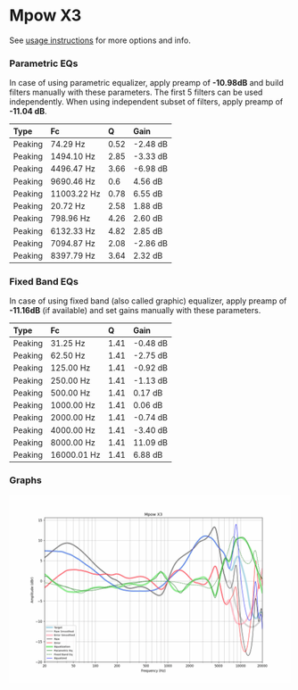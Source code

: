 # Mpow X3
See [usage instructions](https://github.com/jaakkopasanen/AutoEq#usage) for more options and info.

### Parametric EQs
In case of using parametric equalizer, apply preamp of **-10.98dB** and build filters manually
with these parameters. The first 5 filters can be used independently.
When using independent subset of filters, apply preamp of **-11.04 dB**.

| Type    | Fc          |    Q | Gain     |
|:--------|:------------|:-----|:---------|
| Peaking | 74.29 Hz    | 0.52 | -2.48 dB |
| Peaking | 1494.10 Hz  | 2.85 | -3.33 dB |
| Peaking | 4496.47 Hz  | 3.66 | -6.98 dB |
| Peaking | 9690.46 Hz  | 0.6  | 4.56 dB  |
| Peaking | 11003.22 Hz | 0.78 | 6.55 dB  |
| Peaking | 20.72 Hz    | 2.58 | 1.88 dB  |
| Peaking | 798.96 Hz   | 4.26 | 2.60 dB  |
| Peaking | 6132.33 Hz  | 4.82 | 2.85 dB  |
| Peaking | 7094.87 Hz  | 2.08 | -2.86 dB |
| Peaking | 8397.79 Hz  | 3.64 | 2.32 dB  |

### Fixed Band EQs
In case of using fixed band (also called graphic) equalizer, apply preamp of **-11.16dB**
(if available) and set gains manually with these parameters.

| Type    | Fc          |    Q | Gain     |
|:--------|:------------|:-----|:---------|
| Peaking | 31.25 Hz    | 1.41 | -0.48 dB |
| Peaking | 62.50 Hz    | 1.41 | -2.75 dB |
| Peaking | 125.00 Hz   | 1.41 | -0.92 dB |
| Peaking | 250.00 Hz   | 1.41 | -1.13 dB |
| Peaking | 500.00 Hz   | 1.41 | 0.17 dB  |
| Peaking | 1000.00 Hz  | 1.41 | 0.06 dB  |
| Peaking | 2000.00 Hz  | 1.41 | -0.74 dB |
| Peaking | 4000.00 Hz  | 1.41 | -3.40 dB |
| Peaking | 8000.00 Hz  | 1.41 | 11.09 dB |
| Peaking | 16000.01 Hz | 1.41 | 6.88 dB  |

### Graphs
![](./Mpow%20X3.png)